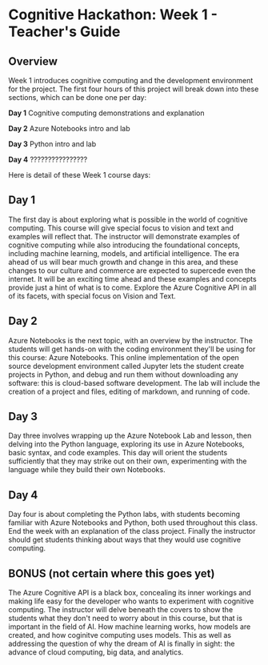 # Cognitive Hackathon: Week 1 - Teacher's Guide
## Overview

Week 1 introduces cognitive computing and the development environment for the project. The first four hours of this project will break down into these sections, which can be done one per day:

**Day 1**  Cognitive computing demonstrations and explanation

**Day 2**  Azure Notebooks intro and lab

**Day 3**  Python intro and lab

**Day 4**  ????????????????


Here is detail of these Week 1 course days:

## Day 1

The first day is about exploring what is possible in the world of cognitive computing. This course will give special focus to vision and text and examples will reflect that. The instructor will demonstrate examples of cognitive computing while also introducing the foundational concepts, including machine learning, models, and artificial intelligence. The era ahead of us will bear much growth and change in this area, and these changes to our culture and commerce are expected to supercede even the internet. It will be an exciting time ahead and these examples and concepts provide just a hint of what is to come. Explore the Azure Cognitive API in all of its facets, with special focus on Vision and Text.

## Day 2

Azure Notebooks is the next topic, with an overview by the instructor. The students will get hands-on with the coding environment they'll be using for this course: Azure Notebooks. This online implementation of the open source development environment called Jupyter lets the student create projects in Python, and debug and run them without downloading any software: this is cloud-based software development. The lab will include the creation of a project and files, editing of markdown, and running of code.

## Day 3

Day three involves wrapping up the Azure Notebook Lab and lesson, then delving into the Python language, exploring its use in Azure Notebooks, basic syntax, and code examples. This day will orient the students sufficiently that they may strike out on their own, experimenting with the language while they build their own Notebooks.

## Day 4

Day four is about completing the Python labs, with students becoming familiar with Azure Notebooks and Python, both used throughout this class. End the week with an explanation of the class project. Finally the instructor should get students thinking about ways that they would use cognitive computing. 

## BONUS (not certain where this goes yet)

The Azure Cognitive API is a black box, concealing its inner workings and making life easy for the developer who wants to experiment with cognitive computing. The instructor will delve beneath the covers to show the students what they don't need to worry about in this course, but that is important in the field of AI. How machine learning works, how models are created, and how coginitve computing uses models. This as well as addressing the question of why the dream of AI is finally in sight: the advance of cloud computing, big data, and analytics. 
